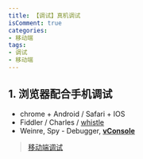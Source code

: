 ```yaml
---
title: 【调试】真机调试
isComment: true
categories: 
- 移动端
tags: 
- 调试
- 移动端
---
```


## 1. 浏览器配合手机调试

+ chrome + Android / Safari + IOS
+ Fiddler / Charles / [whistle](前端应该知道的web调试工具——whistle)
+ Weinre, Spy - Debugger, [**vConsole**](https://github.com/Tencent/vConsole)


> [移动端调试](https://juejin.cn/post/6844903656895021063)
